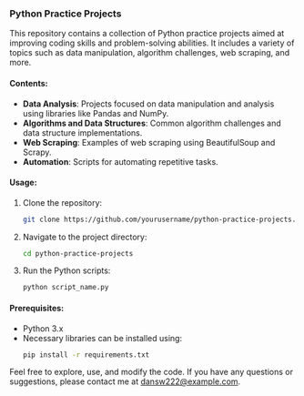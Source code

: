 ### Python Practice Projects

This repository contains a collection of Python practice projects aimed at improving coding skills and problem-solving abilities. It includes a variety of topics such as data manipulation, algorithm challenges, web scraping, and more.

#### Contents:
- **Data Analysis**: Projects focused on data manipulation and analysis using libraries like Pandas and NumPy.
- **Algorithms and Data Structures**: Common algorithm challenges and data structure implementations.
- **Web Scraping**: Examples of web scraping using BeautifulSoup and Scrapy.
- **Automation**: Scripts for automating repetitive tasks.

#### Usage:
1. Clone the repository:
   ```bash
   git clone https://github.com/yourusername/python-practice-projects.git
   ```
2. Navigate to the project directory:
   ```bash
   cd python-practice-projects
   ```
3. Run the Python scripts:
   ```bash
   python script_name.py
   ```

#### Prerequisites:
- Python 3.x
- Necessary libraries can be installed using:
  ```bash
  pip install -r requirements.txt
  ```

Feel free to explore, use, and modify the code. If you have any questions or suggestions, please contact me at dansw222@example.com.

